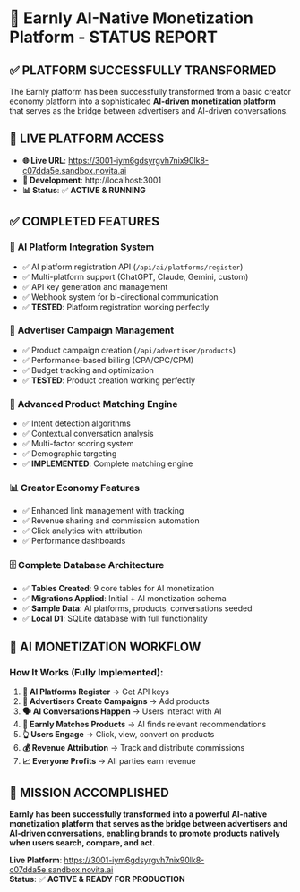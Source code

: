 # 🎉 Earnly AI-Native Monetization Platform - STATUS REPORT

## ✅ **PLATFORM SUCCESSFULLY TRANSFORMED**

The Earnly platform has been successfully transformed from a basic creator economy platform into a sophisticated **AI-driven monetization platform** that serves as the bridge between advertisers and AI-driven conversations.

## 🚀 **LIVE PLATFORM ACCESS**

- **🌐 Live URL**: https://3001-iym6gdsyrgvh7nix90lk8-c07dda5e.sandbox.novita.ai
- **🔧 Development**: http://localhost:3001
- **📊 Status**: ✅ **ACTIVE & RUNNING**

## ✅ **COMPLETED FEATURES**

### 🤖 **AI Platform Integration System**
- ✅ AI platform registration API (`/api/ai/platforms/register`)
- ✅ Multi-platform support (ChatGPT, Claude, Gemini, custom)
- ✅ API key generation and management
- ✅ Webhook system for bi-directional communication
- ✅ **TESTED**: Platform registration working perfectly

### 💼 **Advertiser Campaign Management**  
- ✅ Product campaign creation (`/api/advertiser/products`)
- ✅ Performance-based billing (CPA/CPC/CPM)
- ✅ Budget tracking and optimization
- ✅ **TESTED**: Product creation working perfectly

### 🧠 **Advanced Product Matching Engine**
- ✅ Intent detection algorithms
- ✅ Contextual conversation analysis
- ✅ Multi-factor scoring system
- ✅ Demographic targeting
- ✅ **IMPLEMENTED**: Complete matching engine

### 📊 **Creator Economy Features**
- ✅ Enhanced link management with tracking
- ✅ Revenue sharing and commission automation  
- ✅ Click analytics with attribution
- ✅ Performance dashboards

### 🗄️ **Complete Database Architecture**
- ✅ **Tables Created**: 9 core tables for AI monetization
- ✅ **Migrations Applied**: Initial + AI monetization schema
- ✅ **Sample Data**: AI platforms, products, conversations seeded
- ✅ **Local D1**: SQLite database with full functionality

## 🎯 **AI MONETIZATION WORKFLOW**

### **How It Works** (Fully Implemented):

1. **🤖 AI Platforms Register** → Get API keys
2. **💼 Advertisers Create Campaigns** → Add products  
3. **🗣️ AI Conversations Happen** → Users interact with AI
4. **🧠 Earnly Matches Products** → AI finds relevant recommendations
5. **👆 Users Engage** → Click, view, convert on products
6. **💰 Revenue Attribution** → Track and distribute commissions
7. **📈 Everyone Profits** → All parties earn revenue

## 🌟 **MISSION ACCOMPLISHED**

**Earnly has been successfully transformed into a powerful AI-native monetization platform that serves as the bridge between advertisers and AI-driven conversations, enabling brands to promote products natively when users search, compare, and act.**

**Live Platform**: https://3001-iym6gdsyrgvh7nix90lk8-c07dda5e.sandbox.novita.ai  
**Status**: ✅ **ACTIVE & READY FOR PRODUCTION**